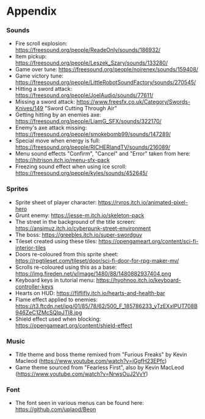 # Appendix
### Sounds
* Fire scroll explosion: https://freesound.org/people/ReadeOnly/sounds/186932/
* Item pickup: https://freesound.org/people/Leszek_Szary/sounds/133280/
* Game over tune: https://freesound.org/people/noirenex/sounds/159408/
* Game victory tune: https://freesound.org/people/LittleRobotSoundFactory/sounds/270545/
* Hitting a sword attack: https://freesound.org/people/JoelAudio/sounds/77611/
* Missing a sword attack: https://www.freesfx.co.uk/Category/Swords-Knives/149 "Sword Cutting Through Air"
* Getting hitting by an enemies axe: https://freesound.org/people/LiamG_SFX/sounds/322170/
* Enemy's axe attack missing: https://freesound.org/people/smokebomb99/sounds/147289/
* Special move when energy is full: https://freesound.org/people/RICHERlandTV/sounds/216089/
* Menu sound effects "Confirm", "Cancel" and "Error" taken from here: https://hitrison.itch.io/menu-sfx-pack
* Freezing sound effect when using ice scroll: https://freesound.org/people/kyles/sounds/452645/

### Sprites
* Sprite sheet of player character: https://rvros.itch.io/animated-pixel-hero
* Grunt enemy: https://jesse-m.itch.io/skeleton-pack
* The street in the background of the title screen: https://ansimuz.itch.io/cyberpunk-street-environment
* The boss: https://greebles.itch.io/super-swordguy
* Tileset created using these tiles: https://opengameart.org/content/sci-fi-interior-tiles
* Doors re-coloured from this sprite sheet: https://rpgtileset.com/tileset/door/sci-fi-door-for-rpg-maker-mv/
* Scrolls re-coloured using this as a base: https://img.fireden.net/v/image/1480/88/1480882937404.png
* Keyboard keys in tutorial menu: https://hyohnoo.itch.io/keyboard-controller-keys
* Hearts on HUD: https://fliflifly.itch.io/hearts-and-health-bar
* Flame effect applied to enemies: https://t3.ftcdn.net/jpg/01/85/78/62/500_F_185786233_yTzEXxlPUT708B946ZeC1ZMcSQIpJTI8.jpg
* Shield effect used when blocking: https://opengameart.org/content/shield-effect

### Music
* Title theme and boss theme remixed from "Furious Freaks" by Kevin Macleod (https://www.youtube.com/watch?v=jGgfH23EPfc)
* Game theme sourced from "Fearless First", also by Kevin MacLeod (https://www.youtube.com/watch?v=NrwsOuJ2VvY)

### Font
* The font seen in various menus can be found here: https://github.com/uplaod/Beon